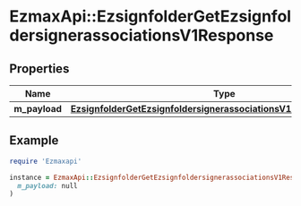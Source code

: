 # EzmaxApi::EzsignfolderGetEzsignfoldersignerassociationsV1Response

## Properties

| Name | Type | Description | Notes |
| ---- | ---- | ----------- | ----- |
| **m_payload** | [**EzsignfolderGetEzsignfoldersignerassociationsV1ResponseMPayload**](EzsignfolderGetEzsignfoldersignerassociationsV1ResponseMPayload.md) |  |  |

## Example

```ruby
require 'Ezmaxapi'

instance = EzmaxApi::EzsignfolderGetEzsignfoldersignerassociationsV1Response.new(
  m_payload: null
)
```


